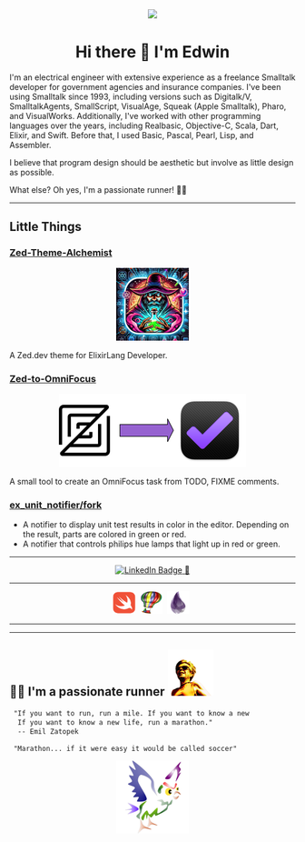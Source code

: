 <div id="header" align="center">
  <img src="[](https://github.com/Fulnir/Fulnir/blob/main/Alchemist-dragon.png)" />
  
  # Hi there 👋 I'm Edwin
  
</div>

I'm an electrical engineer with extensive experience as a freelance Smalltalk developer for government agencies and insurance companies. I've been using Smalltalk since 1993, including versions such as Digitalk/V, SmalltalkAgents, SmallScript, VisualAge, Squeak (Apple Smalltalk), Pharo, and VisualWorks. Additionally, I've worked with other programming languages over the years, including Realbasic, Objective-C, Scala, Dart, Elixir, and Swift. Before that, I used Basic, Pascal, Pearl, Lisp, and Assembler.

I believe that program design should be aesthetic but involve as little design as possible.

What else? Oh yes, I'm a passionate runner! 🏃‍♂️

---

## Little Things

### [Zed-Theme-Alchemist](https://github.com/Fulnir/zed-theme-alchemist/)

<div id="badges" align="center">
  <a href="https://github.com/Fulnir/zed-theme-alchemist/">
    <img src="https://github.com/Fulnir/zed-theme-alchemist/blob/main/logo.png" alt="Zed-Theme-Alchemist"/>
  </a>
</div>

A Zed.dev theme for ElixirLang Developer.

### [Zed-to-OmniFocus](https://github.com/Fulnir/zed_to_omnifocus)

<div id="badges" align="center">
  <a href="https://github.com/Fulnir/zed-theme-alchemist/">
    <img src="https://github.com/Fulnir/Fulnir/blob/main/zed_of.png" alt="Zed-to-OmniFocus"/>
  </a>
</div>

A small tool to create an OmniFocus task from TODO, FIXME comments.

### [ex_unit_notifier/fork](https://github.com/Fulnir/ex_unit_notifier)

- A notifier to display unit test results in color in the editor. Depending on the result, parts are colored in green or red.
- A notifier that controls philips hue lamps that light up in red or green.


---

<div id="badges" align="center">
  <a href="https://www.linkedin.com/in/edwinbuehler/">
    <img src="https://img.shields.io/badge/LinkedIn-blue?style=for-the-badge&logo=linkedin&logoColor=white" alt="LinkedIn Badge"/>
  </a>
  <a href="https://bsky.app/profile/edwins.cloud">
    🦋
  </a>
</div>

---

<div align="center">
  <img src="https://github.com/devicons/devicon/blob/master/icons/swift/swift-original.svg" title="Swift" alt="Swift" width="40" height="40"/>&nbsp;
  <img src="https://github.com/Fulnir/Fulnir/blob/main/Balloon.png" title="Smalltalk" alt="Smalltalk" width="40" height="40"/>&nbsp;
  <img src="https://github.com/devicons/devicon/blob/master/icons/elixir/elixir-original.svg" title="Elixir" alt="Elixir" width="40" height="40"/>&nbsp;
</div>

---


---

## 🏃🏻 I'm a passionate runner <img src="https://github.com/Fulnir/Fulnir/blob/main/edwin_runner.png" width="80"/>


```
 "If you want to run, run a mile. If you want to know a new 
  If you want to know a new life, run a marathon."
  -- Emil Zatopek 
```

```
 "Marathon... if it were easy it would be called soccer"
```

<div id="header" align="center">
   <img src="https://github.com/Fulnir/Fulnir/blob/main/Archimedes_1024.png" width="128"/>
</div>


